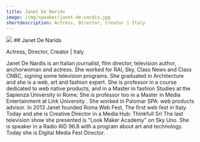 ```yaml
---
title: Janet De Narids
image: /img/speaker/janet-de-nardis.jpg
shortdescription: Actress, Director, Creator | Italy
---
```

<img src="/img/speaker/janet-de-nardis.jpg">
## Janet De Narids

Actress, Director, Creator | Italy

Janet De Nardis is an Italian journalist, film director, television author, anchorwoman and actress. She worked for RAI, Sky, Class News and Class CNBC, signing some television programs.
She graduated in Architecture and she is a web, art and fashion expert. She is professor in a course dedicated to web native products, and in a Master in fashion Studies at the Sapienza University in Rome; She is professor too in a Master in Media Entertainment at Link University . She worked in Palomar SPA: web products advisor. In 2013 Janet founded Roma Web Fest, The first web fest in Italy. Today and she is Creative Director in a Media Hub: Thinkfull Srl The last television show she presented is "Look Maker Academy" on Sky Uno. She is speaker in a Radio RID 96.8 with a program about art and technology. Today she is Digital Media Fest Director.
